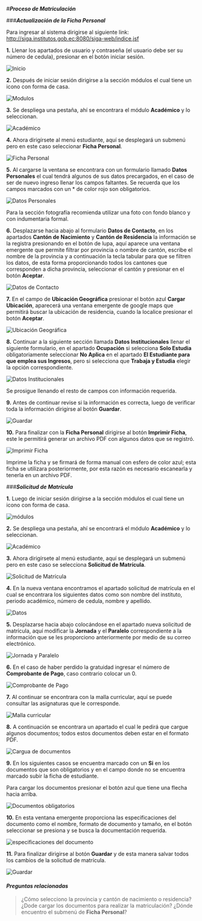 #***Proceso de Matriculación***

###***Actualización de la Ficha Personal***

Para ingresar al sistema dirigirse al siguiente link: http://siga.institutos.gob.ec:8080/siga-web/indice.jsf

**1.** Llenar los apartados de usuario y contraseña (el usuario debe ser su número de cedula), presionar en el botón iniciar sesión.

![Inicio](1.0.gif)

**2.** Después de iniciar sesión dirigirse a la sección módulos el cual tiene un icono con forma de casa.

![Modulos](1.gif)

**3.** Se despliega una pestaña, ahí se encontrara el módulo **Académico** y lo seleccionan.

![Académico](2.gif)

**4.** Ahora dirigírsete al menú estudiante, aquí se desplegará un submenú pero en este caso seleccionar **Ficha Personal**.

![Ficha Personal](1.1.gif)

**5.** Al cargarse la ventana se encontrara con un formulario llamado **Datos Personales** el cual tendrá algunos de sus datos precargados, en el caso de ser de nuevo ingreso llenar los campos faltantes. Se recuerda que los campos marcados con un * de color rojo son obligatorios.

![Datos Personales](1.2.gif)

Para la sección fotografía recomienda utilizar una foto con fondo blanco y con indumentaria formal.

**6.** Desplazarse hacia abajo al formulario **Datos de Contacto**, en los apartados **Cantón de Nacimiento** y **Cantón de Residencia** la información se la registra presionando en el botón de lupa, aquí aparece una ventana emergente que permite filtrar por provincia o nombre de cantón, escribe el nombre de la provincia y a continuación la tecla tabular para que se filtren los datos, de esta forma proporcionando todos los cantones que corresponden a dicha provincia, seleccionar el cantón y presionar en el botón **Aceptar**.

![Datos de Contacto](1.4.gif)

**7.** En el campo de **Ubicación Geográfica** presionar el botón azul **Cargar Ubicación**, aparecerá una ventana emergente de google maps que permitirá buscar la ubicación de residencia, cuando la localice presionar el botón **Aceptar**.

![Ubicación Geográfica](1.5.gif)

**8.** Continuar a la siguiente sección llamada **Datos Institucionales** llenar el siguiente formulario, en el apartado **Ocupación** si selecciona **Solo Estudia** obligatoriamente seleccionar **No Aplica** en el apartado **El Estudiante para que emplea sus Ingresos**, pero si selecciona que **Trabaja y Estudia** elegir la opción correspondiente.

![Datos Institucionales](1.6.gif)

Se prosigue llenando el resto de campos con información requerida.

**9.** Antes de continuar revise si la información es correcta, luego de verificar toda la información dirigirse al botón **Guardar**.

![Guardar](1.7.gif)

**10.** Para finalizar con la **Ficha Personal** dirigirse al botón **Imprimir Ficha**, este le permitirá generar un archivo PDF con algunos datos que se registró.

![Imprimir Ficha](1.8.gif)

Imprime la ficha y se firmará de forma manual con esfero de color azul; esta ficha se utilizara posteriormente, por esta razón es necesario escanearla y tenerla en un archivo PDF. 

###***Solicitud de Matrícula***

**1.** Luego de iniciar sesión dirigirse a la sección módulos el cual tiene un icono con forma de casa.

![módulos](1.gif)

**2.** Se despliega una pestaña, ahí se encontrará el módulo **Académico** y lo seleccionan.

![Académico](2.gif)

**3.** Ahora dirigírsete al menú estudiante, aquí se desplegará un submenú pero en este caso se selecciona **Solicitud de Matrícula**.

![Solicitud de Matrícula](3.gif)

**4.** En la nueva ventana encontramos el apartado solicitud de matrícula en el cual se encontrara los siguientes datos como son nombre del instituto, periodo académico, número de cedula, nombre y apellido.

![Datos](4.gif)

**5.** Desplazarse hacia abajo colocándose en el apartado nueva solicitud de matrícula, aquí modificar la **Jornada** y el **Paralelo** correspondiente a la información que se les proporciono anteriormente por medio de su correo electrónico.

![Jornada y Paralelo](5.gif)

**6.** En el caso de haber perdido la gratuidad ingresar el número de **Comprobante de Pago**, caso contrario colocar un 0.

![Comprobante de Pago](6.gif)

 **7.** Al continuar se encontrara con la malla curricular, aquí se puede consultar las asignaturas que le corresponde.

![Malla curricular](7.gif)

**8.** A continuación se encontrara un apartado el cual le pedirá que cargue algunos documentos; todos estos documentos deben estar en el formato PDF.

![Cargua de documentos](8.gif)

**9.** En los siguientes casos se encuentra marcado con un **Si** en los documentos que son obligatorios y en el campo donde no se encuentra marcado subir la ficha de estudiante. 

   Para cargar los documentos presionar el botón azul que tiene una flecha hacia arriba.

![Documentos obligatorios](9.gif)

**10.** En esta ventana emergente proporciona las especificaciones del documento como el nombre, formato de documento y tamaño, en el botón seleccionar se presiona y se busca la documentación requerida.

![especificaciones del documento](10.gif)

**11.** Para finalizar dirigirse al botón **Guardar** y de esta manera salvar todos los cambios de la solicitud de matrícula.

![Guardar](11.gif)


#### ***Preguntas relacionadas***

> ¿Cómo selecciono la provincia y cantón de nacimiento o residencia?
> ¿Dode cargar los documentos para realizar la matriculación?
> ¿Dónde encuentro el submenú de **Ficha Personal**?